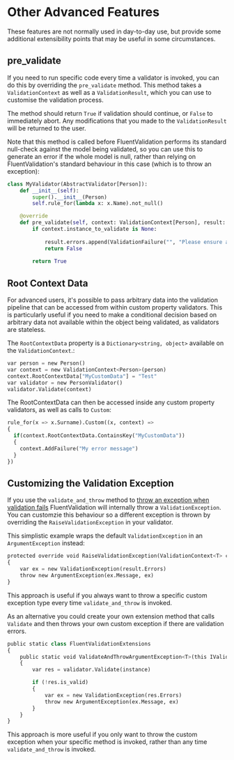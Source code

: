 # Other Advanced Features

These features are not normally used in day-to-day use, but provide some additional extensibility points that may be useful in some circumstances.

## pre_validate

If you need to run specific code every time a validator is invoked, you can do this by overriding the `pre_validate` method. This method takes a `ValidationContext` as well as a `ValidationResult`, which you can use to customise the validation process.

The method should return `True` if validation should continue, or `False` to immediately abort. Any modifications that you made to the `ValidationResult` will be returned to the user.

Note that this method is called before FluentValidation performs its standard null-check against the model being validated, so you can use this to generate an error if the whole model is null, rather than relying on FluentValidation's standard behaviour in this case (which is to throw an exception):

```python
class MyValidator(AbstractValidator[Person]):
    def __init__(self):
        super().__init__(Person)
        self.rule_for(lambda x: x.Name).not_null()

    @override
    def pre_validate(self, context: ValidationContext[Person], result: ValidationResult) -> bool:
        if context.instance_to_validate is None:
            
            result.errors.append(ValidationFailure("", "Please ensure a model was supplied."))
            return False
        
        return True
```

## Root Context Data

For advanced users, it's possible to pass arbitrary data into the validation pipeline that can be accessed from within custom property validators. This is particularly useful if you need to make a conditional decision based on arbitrary data not available within the object being validated, as validators are stateless.

The `RootContextData` property is a `Dictionary<string, object>` available on the `ValidationContext`.:

```python
var person = new Person()
var context = new ValidationContext<Person>(person)
context.RootContextData["MyCustomData"] = "Test"
var validator = new PersonValidator()
validator.Validate(context)
```

The RootContextData can then be accessed inside any custom property validators, as well as calls to `Custom`:

```python
rule_for(x => x.Surname).Custom((x, context) => 
{
  if(context.RootContextData.ContainsKey("MyCustomData")) 
  {
    context.AddFailure("My error message")
  }
})
```

## Customizing the Validation Exception

If you use the `validate_and_throw` method to [throw an exception when validation fails](start.html#throwing-exceptions) FluentValidation will internally throw a `ValidationException`. You can customzie this behaviour so a different exception is thrown by overriding the `RaiseValidationException` in your validator. 

This simplistic example wraps the default `ValidationException` in an `ArgumentException` instead:

```python
protected override void RaiseValidationException(ValidationContext<T> context, ValidationResult result)
{
    var ex = new ValidationException(result.Errors)
    throw new ArgumentException(ex.Message, ex)
}
```

This approach is useful if you always want to throw a specific custom exception type every time `validate_and_throw` is invoked.

As an alternative you could create your own extension method that calls `Validate` and then throws your own custom exception if there are validation errors. 


```python
public static class FluentValidationExtensions
{
    public static void ValidateAndThrowArgumentException<T>(this IValidator<T> validator, T instance)
    {
        var res = validator.Validate(instance)

        if (!res.is_valid)
        {
            var ex = new ValidationException(res.Errors)
            throw new ArgumentException(ex.Message, ex)
        }
    }
}
```

This approach is more useful if you only want to throw the custom exception when your specific method is invoked, rather than any time `validate_and_throw` is invoked.